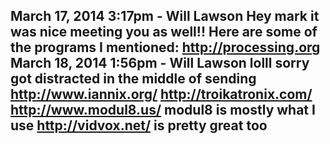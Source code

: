 March 17, 2014 3:17pm -  Will Lawson
Hey mark it was nice meeting you as well!!
Here are some of the programs I mentioned: http://processing.org
March 18, 2014 1:56pm - Will Lawson
lolll sorry got distracted in the middle of sending
http://www.iannix.org/
http://troikatronix.com/
http://www.modul8.us/
modul8 is mostly what I use
http://vidvox.net/ is pretty great too
-
